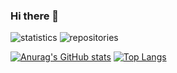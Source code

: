 ### Hi there 👋

<!--
**vcolantonio/vcolantonio** is a ✨ _special_ ✨ repository because its `README.md` (this file) appears on your GitHub profile.

Here are some ideas to get you started:

- 🔭 I’m currently working on ...
- 🌱 I’m currently learning ...
- 👯 I’m looking to collaborate on ...
- 🤔 I’m looking for help with ...
- 💬 Ask me about ...
- 📫 How to reach me: ...
- 😄 Pronouns: ...
- ⚡ Fun fact: ...
-->

![statistics](https://github.com/vcolantonio/github-stats/blob/master/generated/languages.svg)
![repositories](https://github.com/vcolantonio/github-stats/blob/master/generated/overview.svg)

[![Anurag's GitHub stats](https://github-readme-stats.vercel.app/api?username=vcolantonio)](https://github.com/anuraghazra/github-readme-stats)
[![Top Langs](https://github-readme-stats.vercel.app/api/top-langs/?username=vcolantonio&hide=python,java,scala,lisp,bash)](https://github.com/anuraghazra/github-readme-stats)

